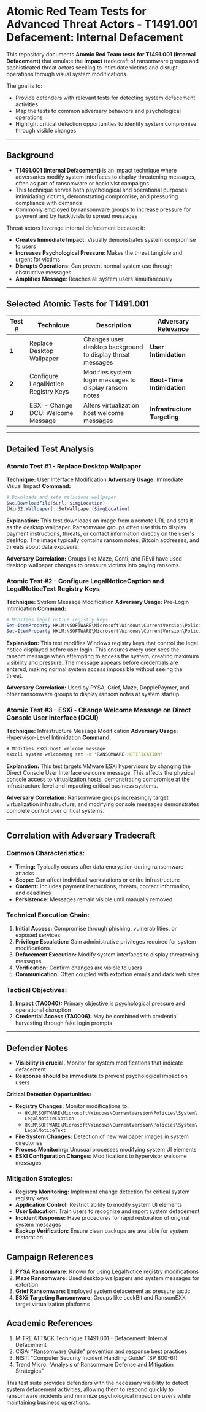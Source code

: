 # Atomic Red Team Tests for Advanced Threat Actors - T1491.001 Defacement: Internal Defacement

This repository documents **Atomic Red Team tests for T1491.001 (Internal Defacement)** that emulate the **impact** tradecraft of ransomware groups and sophisticated threat actors seeking to intimidate victims and disrupt operations through visual system modifications.

The goal is to:
* Provide defenders with relevant tests for detecting system defacement activities
* Map the tests to common adversary behaviors and psychological operations
* Highlight critical detection opportunities to identify system compromise through visible changes

---

## Background

* **T1491.001 (Internal Defacement)** is an impact technique where adversaries modify system interfaces to display threatening messages, often as part of ransomware or hacktivist campaigns
* This technique serves both psychological and operational purposes: intimidating victims, demonstrating compromise, and pressuring compliance with demands
* Commonly employed by ransomware groups to increase pressure for payment and by hacktivists to spread messages

Threat actors leverage internal defacement because it:
* **Creates Immediate Impact**: Visually demonstrates system compromise to users
* **Increases Psychological Pressure**: Makes the threat tangible and urgent for victims
* **Disrupts Operations**: Can prevent normal system use through obstructive messages
* **Amplifies Message**: Reaches all system users simultaneously

---

## Selected Atomic Tests for T1491.001

| Test # | Technique | Description | Adversary Relevance |
|--------|-----------|-------------|---------------------|
| **1** | Replace Desktop Wallpaper | Changes user desktop background to display threat messages | **User Intimidation** |
| **2** | Configure LegalNotice Registry Keys | Modifies system login messages to display ransom notes | **Boot-Time Intimidation** |
| **3** | ESXi - Change DCUI Welcome Message | Alters virtualization host welcome messages | **Infrastructure Targeting** |

---

## Detailed Test Analysis

### Atomic Test #1 - Replace Desktop Wallpaper
**Technique:** User Interface Modification
**Adversary Usage:** Immediate Visual Impact
**Command:**
```powershell
# Downloads and sets malicious wallpaper
$wc.DownloadFile($url, $imgLocation)
[Win32.Wallpaper]::SetWallpaper($imgLocation)
```
**Explanation:** This test downloads an image from a remote URL and sets it as the desktop wallpaper. Ransomware groups often use this to display payment instructions, threats, or contact information directly on the user's desktop. The image typically contains ransom notes, Bitcoin addresses, and threats about data exposure.

**Adversary Correlation:** Groups like Maze, Conti, and REvil have used desktop wallpaper changes to pressure victims into paying ransoms.

### Atomic Test #2 - Configure LegalNoticeCaption and LegalNoticeText Registry Keys
**Technique:** System Message Modification
**Adversary Usage:** Pre-Login Intimidation
**Command:**
```powershell
# Modifies legal notice registry keys
Set-ItemProperty HKLM:\SOFTWARE\Microsoft\Windows\CurrentVersion\Policies\System -Name LegalNoticeCaption -Value "PYSA" -Force
Set-ItemProperty HKLM:\SOFTWARE\Microsoft\Windows\CurrentVersion\Policies\System -Name LegalNoticeText -Value "Ransom message..." -Force
```
**Explanation:** This test modifies Windows registry keys that control the legal notice displayed before user login. This ensures every user sees the ransom message when attempting to access the system, creating maximum visibility and pressure. The message appears before credentials are entered, making normal system access impossible without seeing the threat.

**Adversary Correlation:** Used by PYSA, Grief, Maze, DopplePaymer, and other ransomware groups to display ransom notes at system startup.

### Atomic Test #3 - ESXi - Change Welcome Message on Direct Console User Interface (DCUI)
**Technique:** Infrastructure Message Modification
**Adversary Usage:** Hypervisor-Level Intimidation
**Command:**
```cmd
# Modifies ESXi host welcome message
esxcli system welcomemsg set -m 'RANSOMWARE-NOTIFICATION'
```
**Explanation:** This test targets VMware ESXi hypervisors by changing the Direct Console User Interface welcome message. This affects the physical console access to virtualization hosts, demonstrating compromise at the infrastructure level and impacting critical business systems.

**Adversary Correlation:** Ransomware groups increasingly target virtualization infrastructure, and modifying console messages demonstrates complete control over critical systems.

---

## Correlation with Adversary Tradecraft

### Common Characteristics:
* **Timing:** Typically occurs after data encryption during ransomware attacks
* **Scope:** Can affect individual workstations or entire infrastructure
* **Content:** Includes payment instructions, threats, contact information, and deadlines
* **Persistence:** Messages remain visible until manually removed

### Technical Execution Chain:
1.  **Initial Access:** Compromise through phishing, vulnerabilities, or exposed services
2.  **Privilege Escalation:** Gain administrative privileges required for system modifications
3.  **Defacement Execution:** Modify system interfaces to display threatening messages
4.  **Verification:** Confirm changes are visible to users
5.  **Communication:** Often coupled with extortion emails and dark web sites

### Tactical Objectives:
1.  **Impact (TA0040):** Primary objective is psychological pressure and operational disruption
2.  **Credential Access (TA0006):** May be combined with credential harvesting through fake login prompts

---

## Defender Notes

* **Visibility is crucial.** Monitor for system modifications that indicate defacement
* **Response should be immediate** to prevent psychological impact on users

**Critical Detection Opportunities:**
*   **Registry Changes:** Monitor modifications to:
    *   `HKLM\SOFTWARE\Microsoft\Windows\CurrentVersion\Policies\System\LegalNoticeCaption`
    *   `HKLM\SOFTWARE\Microsoft\Windows\CurrentVersion\Policies\System\LegalNoticeText`
*   **File System Changes:** Detection of new wallpaper images in system directories
*   **Process Monitoring:** Unusual processes modifying system UI elements
*   **ESXI Configuration Changes:** Modifications to hypervisor welcome messages

### Mitigation Strategies:
* **Registry Monitoring:** Implement change detection for critical system registry keys
* **Application Control:** Restrict ability to modify system UI elements
* **User Education:** Train users to recognize and report system defacement
* **Incident Response:** Have procedures for rapid restoration of original system messages
* **Backup Verification:** Ensure clean backups are available for system restoration

## Campaign References

1.  **PYSA Ransomware:** Known for using LegalNotice registry modifications
2.  **Maze Ransomware:** Used desktop wallpapers and system messages for extortion
3.  **Grief Ransomware:** Employed system defacement as pressure tactic
4.  **ESXi-Targeting Ransomware:** Groups like LockBit and RansomEXX target virtualization platforms

## Academic References

1.  MITRE ATT&CK Technique T1491.001 - Defacement: Internal Defacement
2.  CISA: "Ransomware Guide" prevention and response best practices
3.  NIST: "Computer Security Incident Handling Guide" (SP 800-61)
4.  Trend Micro: "Analysis of Ransomware Defense and Mitigation Strategies"

This test suite provides defenders with the necessary visibility to detect system defacement activities, allowing them to respond quickly to ransomware incidents and minimize psychological impact on users while maintaining business operations.